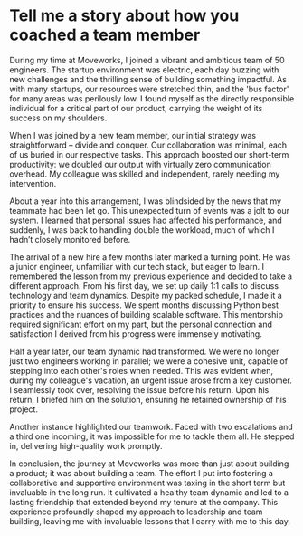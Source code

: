 # Tell me a story about how you coached a team member

During my time at Moveworks, I joined a vibrant and ambitious team of 50 engineers. The startup environment was electric, each day buzzing with new challenges and the thrilling sense of building something impactful. As with many startups, our resources were stretched thin, and the 'bus factor' for many areas was perilously low. I found myself as the directly responsible individual for a critical part of our product, carrying the weight of its success on my shoulders.

When I was joined by a new team member, our initial strategy was straightforward – divide and conquer. Our collaboration was minimal, each of us buried in our respective tasks. This approach boosted our short-term productivity: we doubled our output with virtually zero communication overhead. My colleague was skilled and independent, rarely needing my intervention.

About a year into this arrangement, I was blindsided by the news that my teammate had been let go. This unexpected turn of events was a jolt to our system. I learned that personal issues had affected his performance, and suddenly, I was back to handling double the workload, much of which I hadn’t closely monitored before.

The arrival of a new hire a few months later marked a turning point. He was a junior engineer, unfamiliar with our tech stack, but eager to learn. I remembered the lesson from my previous experience and decided to take a different approach. From his first day, we set up daily 1:1 calls to discuss technology and team dynamics. Despite my packed schedule, I made it a priority to ensure his success. We spent months discussing Python best practices and the nuances of building scalable software. This mentorship required significant effort on my part, but the personal connection and satisfaction I derived from his progress were immensely motivating.

Half a year later, our team dynamic had transformed. We were no longer just two engineers working in parallel; we were a cohesive unit, capable of stepping into each other's roles when needed. This was evident when, during my colleague's vacation, an urgent issue arose from a key customer. I seamlessly took over, resolving the issue before his return. Upon his return, I briefed him on the solution, ensuring he retained ownership of his project.

Another instance highlighted our teamwork. Faced with two escalations and a third one incoming, it was impossible for me to tackle them all. He stepped in, delivering high-quality work promptly.

In conclusion, the journey at Moveworks was more than just about building a product; it was about building a team. The effort I put into fostering a collaborative and supportive environment was taxing in the short term but invaluable in the long run. It cultivated a healthy team dynamic and led to a lasting friendship that extended beyond my tenure at the company. This experience profoundly shaped my approach to leadership and team building, leaving me with invaluable lessons that I carry with me to this day.
